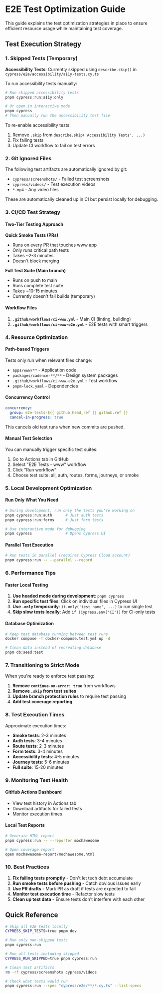 # E2E Test Optimization Guide

This guide explains the test optimization strategies in place to ensure efficient resource usage while maintaining test coverage.

## Test Execution Strategy

### 1. Skipped Tests (Temporary)

**Accessibility Tests**: Currently skipped using `describe.skip()` in `cypress/e2e/accessibility/a11y-tests.cy.ts`

To run accessibility tests manually:
```bash
# Run skipped accessibility tests
pnpm cypress:run:a11y:only

# Or open in interactive mode
pnpm cypress
# Then manually run the accessibility test file
```

To re-enable accessibility tests:
1. Remove `.skip` from `describe.skip('Accessibility Tests', ...)`
2. Fix failing tests
3. Update CI workflow to fail on test errors

### 2. Git Ignored Files

The following test artifacts are automatically ignored by git:
- `cypress/screenshots/` - Failed test screenshots
- `cypress/videos/` - Test execution videos
- `*.mp4` - Any video files

These are automatically cleaned up in CI but persist locally for debugging.

### 3. CI/CD Test Strategy

#### Two-Tier Testing Approach

**Quick Smoke Tests (PRs)**
- Runs on every PR that touches www app
- Only runs critical path tests
- Takes ~2-3 minutes
- Doesn't block merging

**Full Test Suite (Main branch)**
- Runs on push to main
- Runs complete test suite
- Takes ~10-15 minutes
- Currently doesn't fail builds (temporary)

#### Workflow Files

1. **`.github/workflows/ci-www.yml`** - Main CI (linting, building)
2. **`.github/workflows/ci-www-e2e.yml`** - E2E tests with smart triggers

### 4. Resource Optimization

#### Path-based Triggers
Tests only run when relevant files change:
- `apps/www/**` - Application code
- `packages/cadence-**/**` - Design system packages
- `.github/workflows/ci-www-e2e.yml` - Test workflow
- `pnpm-lock.yaml` - Dependencies

#### Concurrency Control
```yaml
concurrency:
  group: e2e-tests-${{ github.head_ref || github.ref }}
  cancel-in-progress: true
```
This cancels old test runs when new commits are pushed.

#### Manual Test Selection
You can manually trigger specific test suites:
1. Go to Actions tab in GitHub
2. Select "E2E Tests - www" workflow
3. Click "Run workflow"
4. Choose test suite: all, auth, routes, forms, journeys, or smoke

### 5. Local Development Optimization

#### Run Only What You Need
```bash
# During development, run only the tests you're working on
pnpm cypress:run:auth      # Just auth tests
pnpm cypress:run:forms     # Just form tests

# Use interactive mode for debugging
pnpm cypress               # Opens Cypress UI
```

#### Parallel Test Execution
```bash
# Run tests in parallel (requires Cypress Cloud account)
pnpm cypress:run -- --parallel --record
```

### 6. Performance Tips

#### Faster Local Testing
1. **Use headed mode during development**: `pnpm cypress`
2. **Run specific test files**: Click on individual files in Cypress UI
3. **Use `.only` temporarily**: `it.only('test name', ...)` to run single test
4. **Skip slow tests locally**: Add `if (Cypress.env('CI'))` for CI-only tests

#### Database Optimization
```bash
# Keep test database running between test runs
docker compose -f docker-compose.test.yml up -d

# Clean data instead of recreating database
pnpm db:seed:test
```

### 7. Transitioning to Strict Mode

When you're ready to enforce test passing:

1. **Remove `continue-on-error: true`** from workflows
2. **Remove `.skip` from test suites**
3. **Update branch protection rules** to require test passing
4. **Add test coverage reporting**

### 8. Test Execution Times

Approximate execution times:
- **Smoke tests**: 2-3 minutes
- **Auth tests**: 3-4 minutes
- **Route tests**: 2-3 minutes
- **Form tests**: 3-4 minutes
- **Accessibility tests**: 4-5 minutes
- **Journey tests**: 5-6 minutes
- **Full suite**: 15-20 minutes

### 9. Monitoring Test Health

#### GitHub Actions Dashboard
- View test history in Actions tab
- Download artifacts for failed tests
- Monitor execution times

#### Local Test Reports
```bash
# Generate HTML report
pnpm cypress:run -- --reporter mochawesome

# Open coverage report
open mochawesome-report/mochawesome.html
```

### 10. Best Practices

1. **Fix failing tests promptly** - Don't let tech debt accumulate
2. **Run smoke tests before pushing** - Catch obvious issues early
3. **Use PR drafts** - Mark PR as draft if tests are expected to fail
4. **Monitor test execution time** - Refactor slow tests
5. **Clean up test data** - Ensure tests don't interfere with each other

## Quick Reference

```bash
# Skip all E2E tests locally
CYPRESS_SKIP_TESTS=true pnpm dev

# Run only non-skipped tests
pnpm cypress:run

# Run all tests including skipped
CYPRESS_RUN_SKIPPED=true pnpm cypress:run

# Clean test artifacts
rm -rf cypress/screenshots cypress/videos

# Check what tests would run
pnpm cypress:run --spec "cypress/e2e/**/*.cy.ts" --list-specs
```